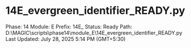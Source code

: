 # 14E_evergreen_identifier_READY.py

Phase: 14
Module: E
Prefix: 14E_
Status: Ready
Path: D:\MAGIC\scripts\phase14\module_E\14E_evergreen_identifier_READY.py
Last Updated: July 28, 2025 5:14 PM (GMT+5:30)
